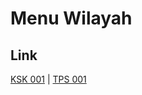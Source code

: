 # Menu Wilayah

## Link

[KSK 001](https://github.com/gigit-pemilu/pemilu-2024-99-luar-negeri/tree/main/pileg-dpr/hitung-suara/sub/99-luar-negeri/sub/10-baghdad-irak/sub/01-baghdad-irak/sub/0001-baghdad-irak/sub/002-ksk-001)
 | 
[TPS 001](https://github.com/gigit-pemilu/pemilu-2024-99-luar-negeri/tree/main/pileg-dpr/hitung-suara/sub/99-luar-negeri/sub/10-baghdad-irak/sub/01-baghdad-irak/sub/0001-baghdad-irak/sub/001-tps)

